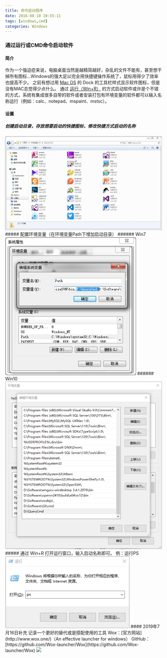 ```yaml
---
title: 命令启动程序
date: 2016-08-10 10:55:11
tags: [windows,cmd]
categories: Windows
---
```

### 通过运行或CMD命令启动软件
<!-- more -->
#### 简介
作为一个强迫症来说，电脑桌面当然是越精简越好，杂乱的文件不能有，甚至想干掉所有图标…Windows的强大足以完全用快捷键操作系统了，鼠标用得少了效率也提高不少。
之前有想过用 [Mac OS](https://baike.baidu.com/item/Mac%20OS/2840867?fr=aladdin) 的 Dock 的工具栏样式显示软件图标，但是没有MAC总觉得少点什么。
通过 [运行（Win+R）](https://baike.baidu.com/item/%E8%BF%90%E8%A1%8C/13132909?fr=aladdin) 的方式启动软件或许是个不错的方式，系统有集成很多自带的软件或者安装打包有环境变量的软件都可以输入名称运行（例如：calc、notepad、mspaint、mstsc）。
#### 设置
##### 创建启动目录，存放想要启动的快捷图标，修改快捷方式启动的名称
<img src="https://raw.githubusercontent.com/Sadness96/sadness96.github.io/master/images/blog/windows-QueryCmd/1.jpg"/>
##### 配置环境变量（在环境变量Path下增加启动目录）
###### Win7
<img src="https://raw.githubusercontent.com/Sadness96/sadness96.github.io/master/images/blog/windows-QueryCmd/2.jpg"/>
###### Win10
<img src="https://raw.githubusercontent.com/Sadness96/sadness96.github.io/master/images/blog/windows-QueryCmd/3.png"/>
##### 通过 Win+R 打开运行窗口，输入启动名称即可。
例：运行PS
<img src="https://raw.githubusercontent.com/Sadness96/sadness96.github.io/master/images/blog/windows-QueryCmd/4.png"/>
#### 2019年7月16日补充
记录一个更好的替代或是搭配使用的工具
Wox：[官方网站](http://www.wox.one/)（An effective launcher for windows）
GitHub：[https://github.com/Wox-launcher/Wox](https://github.com/Wox-launcher/Wox)
<img src="http://www.wox.one/images/wox_preview.jpg"/>